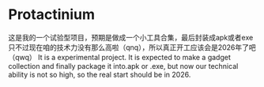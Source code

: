 # Protactinium
这是我的一个试验型项目，预期是做成一个小工具合集，最后封装成apk或者exe
只不过现在咱的技术力没有那么高啦（qnq），所以真正开工应该会是2026年了吧（qwq）
It is a experimental project. It is expected to make a gadget collection and finally package it into.apk or .exe, 
but now our technical ability is not so high, so the real start should be in 2026.

